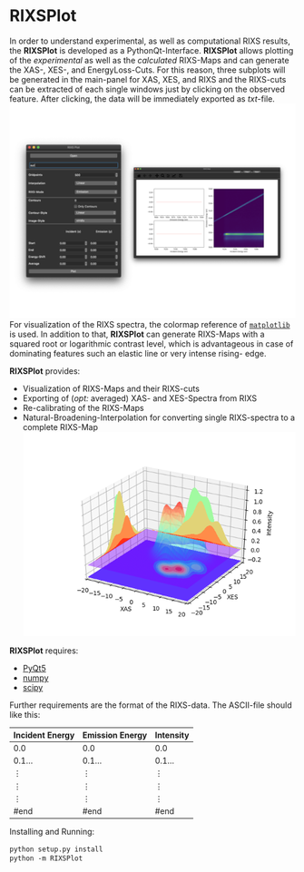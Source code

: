# RIXSPlot

In order to understand experimental, as well as computational RIXS results, the **RIXSPlot** is developed as a PythonQt-Interface.  **RIXSPlot** allows plotting of the *experimental* as well as the *calculated* RIXS-Maps and can generate the XAS-, XES-, and EnergyLoss-Cuts. For this reason, three subplots will be generated in the main-panel for XAS, XES, and RIXS and the RIXS-cuts can be extracted of each single windows just by clicking on the observed feature. After clicking, the data will be immediately exported as *txt*-file.
![User-Interface](https://github.com/Anselmoo/RIXSPlot/blob/master/doc/userinterface.001.png)
For visualization of the RIXS spectra, the colormap reference of [`matplotlib`](https://matplotlib.org/gallery/color/colormap_reference.html#sphx-glr-gallery-color-colormap-reference-py) is used. In addition to that, **RIXSPlot** can generate RIXS-Maps with a squared root or logarithmic contrast level, which is advantageous in case of dominating features such an elastic line or very intense rising- edge. 

**RIXSPlot** provides:

  * Visualization of RIXS-Maps and their RIXS-cuts
  * Exporting of (*opt:* averaged) XAS- and XES-Spectra from RIXS
  * Re-calibrating of the RIXS-Maps
  * Natural-Broadening-Interpolation for converting single RIXS-spectra to a complete RIXS-Map
  ![Naturual-Broadening-Interpolation](https://github.com/Anselmoo/RIXSPlot/blob/master/doc/GaussianInter.png)

**RIXSPlot** requires:
  * [PyQt5](https://riverbankcomputing.com/software/pyqt/intro)
  * [numpy](https://github.com/numpy/numpy)
  * [scipy](https://github.com/scipy/scipy)
  
Further requirements are the format of the RIXS-data. The ASCII-file should like this:

Incident Energy | Emission Energy | Intensity
------------ | ------------- | -------------
0.0 | 0.0 | 0.0
0.1… | 0.1… | 0.1…
⋮ | ⋮ | ⋮
⋮ | ⋮ | ⋮
⋮ | ⋮ | ⋮
#end | #end | #end

Installing and Running:
    
    python setup.py install
    python -m RIXSPlot
    



